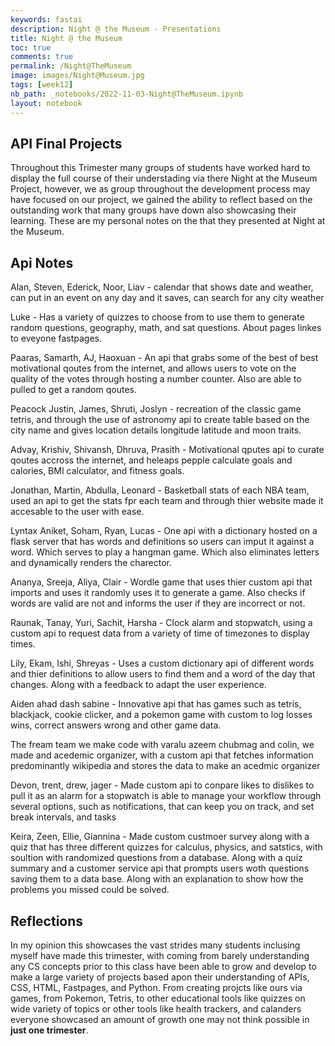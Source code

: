 ```yaml
---
keywords: fastai
description: Night @ the Museum - Presentations
title: Night @ the Museum
toc: true
comments: true
permalink: /Night@TheMuseum
image: images/Night@Museum.jpg
tags: [week12]
nb_path: _notebooks/2022-11-03-Night@TheMuseum.ipynb
layout: notebook
---
```


<!--
#################################################
### THIS FILE WAS AUTOGENERATED! DO NOT EDIT! ###
#################################################
# file to edit: _notebooks/2022-11-03-Night@TheMuseum.ipynb
-->

<div class="container" id="notebook-container">
        
<div class="cell border-box-sizing text_cell rendered"><div class="inner_cell">
<div class="text_cell_render border-box-sizing rendered_html">
<h2 id="API-Final-Projects">API Final Projects<a class="anchor-link" href="#API-Final-Projects"> </a></h2><p>Throughout this Trimester many groups of students have worked hard to display the full course of their understading via there Night at the Museum Project, however, we as group throughout the development process may have focused on our project, we gained the ability to reflect based on the outstanding work that many groups have down also showcasing their learning. These are my personal notes on the that they presented at Night at the Museum.</p>

</div>
</div>
</div>
<div class="cell border-box-sizing text_cell rendered"><div class="inner_cell">
<div class="text_cell_render border-box-sizing rendered_html">
<h2 id="Api-Notes">Api Notes<a class="anchor-link" href="#Api-Notes"> </a></h2><p>Alan, Steven, Ederick, Noor, Liav  - calendar that shows date and weather, can put in an event on any day and it saves, can search for any city weather</p>
<p>Luke - Has a variety of quizzes to choose from to use them to generate random questions, geography, math, and sat questions. About pages linkes to eveyone fastpages.</p>
<p>Paaras, Samarth, AJ, Haoxuan - An api that grabs some of the best of best motivational qoutes from the internet, and allows users to vote on the quality of the votes through hosting a number counter. Also are able to pulled to get a random qoutes.</p>
<p>Peacock Justin, James, Shruti, Joslyn - recreation of the classic game tetris, and through the use of astronomy api to create table based on the city name and gives location details longitude latitude and moon traits.</p>
<p>Advay, Krishiv, Shivansh, Dhruva, Prasith - Motivational qputes api to curate qoutes accross the internet, and heleaps pepple calculate goals and calories, BMI calculator, and fitness goals.</p>
<p>Jonathan, Martin, Abdulla, Leonard - Basketball stats of each NBA team, used an api to get the stats fpr each team and through thier website made it accesable to the user with ease.</p>
<p>Lyntax  Aniket, Soham, Ryan, Lucas - One api with a dictionary hosted on a flask server that has words and definitions so users can imput it against a word. Which serves to play a hangman game. Which also eliminates letters and dynamically renders the charector.</p>
<p>Ananya, Sreeja, Aliya, Clair - Wordle game that uses thier custom api that imports and uses it randomly uses it to generate a game. Also checks if words are valid are not and informs the user if they are incorrect or not.</p>
<p>Raunak, Tanay, Yuri, Sachit, Harsha - Clock alarm and stopwatch, using a custom api to request data from a variety of time of timezones to display times.</p>
<p>Lily, Ekam, Ishi, Shreyas - Uses a custom dictionary api of different words and thier definitions to allow users to find them and a word of the day that changes. Along with a feedback to adapt the user experience.</p>
<p>Aiden ahad dash sabine - Innovative api that has games such as tetris, blackjack, cookie clicker, and a pokemon game with custom to log losses wins, correct answers wrong and other game data.</p>
<p>The fream team we make code with varalu azeem chubmag and colin, we made and acedemic organizer, with a custom api that fetches information predominantly wikipedia and stores the data to make an acedmic organizer</p>
<p>Devon, trent, drew, jager - Made custom api to conpare likes to dislikes to pull it as an alarm for a stopwatch is able to manage your workflow through several options, such as notifications, that can keep you on track, and set break intervals, and tasks</p>
<p>Keira, Zeen, Ellie, Giannina - Made custom custmoer survey along with a quiz that has three different quizzes for calculus, physics, and satstics, with soultion with randomized questions from a database. Along with a quiz summary and a customer service api that prompts users woth questions saving them to a data base. Along with an explanation to show how the problems you missed could be solved.</p>

</div>
</div>
</div>
<div class="cell border-box-sizing text_cell rendered"><div class="inner_cell">
<div class="text_cell_render border-box-sizing rendered_html">
<h2 id="Reflections">Reflections<a class="anchor-link" href="#Reflections"> </a></h2><p>In my opinion this showcases the vast strides many students inclusing myself have made this trimester, with coming from barely understanding any CS concepts prior to this class have been able to grow and develop to make a large variety of projects based apon their understanding of APIs, CSS, HTML, Fastpages, and Python. From creating projcts like ours via games, from Pokemon, Tetris, to other educational tools like quizzes on wide variety of topics or other tools like health trackers, and calanders everyone showcased an amount of growth one may not think possible in <strong>just one trimester</strong>.</p>

</div>
</div>
</div>
</div>
 

